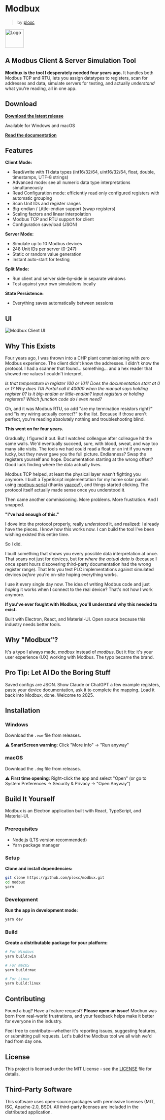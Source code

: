 # Modbux

> by [ploxc](https://github.com/ploxc)

<img src="./resources/icon.png" alt="Logo" width="60" />

## A Modbus Client & Server Simulation Tool

**Modbux is the tool I desperately needed four years ago.** It handles both Modbus TCP and RTU, lets you assign datatypes to registers, scan for addresses and data, simulate servers for testing, and actually _understand_ what you're reading, all in one app.

## Download

**[Download the latest release](https://github.com/ploxc/modbux/releases/latest)**

Available for Windows and macOS

**[Read the documentation](https://github.com/ploxc/modbux/wiki)**

## Features

**Client Mode:**

- Read/write with 11 data types (int16/32/64, uint16/32/64, float, double, timestamps, UTF-8 strings)
- Advanced mode: see all numeric data type interpretations simultaneously
- Read Configuration mode: efficiently read only configured registers with automatic grouping
- Scan Unit IDs and register ranges
- Big-endian / Little-endian support (swap registers)
- Scaling factors and linear interpolation
- Modbus TCP and RTU support for client
- Configuration save/load (JSON)

**Server Mode:**

- Simulate up to 10 Modbus devices
- 248 Unit IDs per server (0-247)
- Static or random value generation
- Instant auto-start for testing

**Split Mode:**

- Run client and server side-by-side in separate windows
- Test against your own simulations locally

**State Persistence:**

- Everything saves automatically between sessions

## UI

![Modbux Client UI](./resources/modbux-client.png)

## Why This Exists

Four years ago, I was thrown into a CHP plant commissioning with zero Modbus experience. The client didn't know the addresses. I didn't know the protocol. I had a scanner that found... something... and a hex reader that showed me values I couldn't interpret.

_Is that temperature in register 100 or 101? Does the documentation start at 0 or 1? Why does TIA Portal call it 40000 when the manual says holding register 0? Is it big-endian or little-endian? Input registers or holding registers? Which function code do I even need?_

Oh, and it was Modbus RTU, so add "are my termination resistors right?" and "is my wiring actually correct?" to the list. Because if those aren't perfect, you're reading absolutely nothing and troubleshooting blind.

**This went on for four years.**

Gradually, I figured it out. But I watched colleague after colleague hit the same walls. We'd eventually succeed, sure, with blood, sweat, and way too many site visits. The tools we had could read a float or an int if you were lucky, but they never gave you the full picture. Endianness? Swap the registers yourself and hope. Documentation starting at the wrong offset? Good luck finding where the data actually lives.

Modbus TCP helped, at least the physical layer wasn't fighting you anymore. I built a TypeScript implementation for my home solar panels using [modbus-serial](https://www.npmjs.com/package/modbus-serial) (thanks [yaacov](https://github.com/yaacov)!), and things started clicking. The protocol itself actually made sense once you understood it.

Then came another commissioning. More problems. More frustration. And I snapped.

**"I've had enough of this."**

I dove into the protocol properly, really _understood_ it, and realized: I already have the pieces. I know how this works now. I can build the tool I've been wishing existed this entire time.

So I did.

I built something that shows you every possible data interpretation at once. That scans not just for devices, but for _where the actual data is_ (because I once spent hours discovering third-party documentation had the wrong register range). That lets you test PLC implementations against simulated devices _before_ you're on-site hoping everything works.

I use it every single day now. The idea of writing Modbus code and just _hoping_ it works when I connect to the real device? That's not how I work anymore.

**If you've ever fought with Modbus, you'll understand why this needed to exist.**

Built with Electron, React, and Material-UI. Open source because this industry needs better tools.

## Why "Modbux"?

It's a typo I always made, _modbux_ instead of _modbus_. But it fits: it's your user experience (UX) working with Modbus. The typo became the brand.

## Pro Tip: Let AI Do the Boring Stuff

Saved configs are JSON. Show Claude or ChatGPT a few example registers, paste your device documentation, ask it to complete the mapping. Load it back into Modbux, done. Welcome to 2025.

## Installation

### Windows

Download the `.exe` file from releases.

⚠️ **SmartScreen warning**: Click "More info" → "Run anyway"

### macOS

Download the `.dmg` file from releases.

⚠️ **First time opening**: Right-click the app and select "Open"
(or go to System Preferences → Security & Privacy → "Open Anyway")

## Build It Yourself

Modbux is an Electron application built with React, TypeScript, and Material-UI.

### Prerequisites

- Node.js (LTS version recommended)
- Yarn package manager

### Setup

**Clone and install dependencies:**

```bash
git clone https://github.com/ploxc/modbux.git
cd modbux
yarn
```

### Development

**Run the app in development mode:**

```bash
yarn dev
```

### Build

**Create a distributable package for your platform:**

```bash
# For Windows
yarn build:win

# For macOS
yarn build:mac

# For Linux
yarn build:linux
```

## Contributing

Found a bug? Have a feature request? **Please open an issue!** Modbux was born from real-world frustrations, and your feedback helps make it better for everyone in the industry.

Feel free to contribute—whether it's reporting issues, suggesting features, or submitting pull requests. Let's build the Modbus tool we all wish we'd had from day one.

## License

This project is licensed under the MIT License - see the [LICENSE](LICENSE) file for details.

## Third-Party Software

This software uses open-source packages with permissive licenses (MIT, ISC, Apache-2.0, BSD).
All third-party licenses are included in the distributed application.
